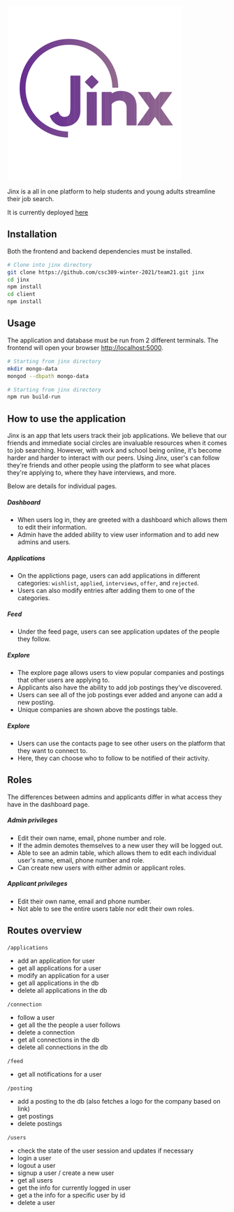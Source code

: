 ![Jinx Logo](client/src/assets/img/logo/jinx_logo_text_small.svg)

Jinx is a all in one platform to help students and young adults streamline their job search.

It is currently deployed [here](https://jinx-app-209.herokuapp.com/)

## Installation

Both the frontend and backend dependencies must be installed.
```bash
# Clone into jinx directory
git clone https://github.com/csc309-winter-2021/team21.git jinx
cd jinx
npm install
cd client
npm install
```

## Usage

The application and database must be run from 2 different terminals. The frontend will open your browser [http://localhost:5000](http://localhost:5000).

```bash
# Starting from jinx directory
mkdir mongo-data
mongod --dbpath mongo-data
```
```bash
# Starting from jinx directory
npm run build-run
```

## How to use the application

Jinx is an app that lets users track their job applications. We believe that our friends and immediate social circles are invaluable resources when it comes to job searching. However, with work and school being online, it's become harder and harder to interact with our peers. Using Jinx, user's can follow they're friends and other people using the platform to see what places they're applying to, where they have interviews, and more. 

Below are details for individual pages.

##### Dashboard
- When users log in, they are greeted with a dashboard which allows them to edit their information.
- Admin have the added ability to view user information and to add new admins and users.

##### Applications
- On the applictions page, users can add applications in different categories: `wishlist`, `applied`, `interviews`, `offer`, and `rejected`. 
- Users can also modify entries after adding them to one of the categories.

##### Feed
- Under the feed page, users can see application updates of the people they follow.

##### Explore
- The explore page allows users to view popular companies and postings that other users are applying to.
- Applicants also have the ability to add job postings they've discovered.
- Users can see all of the job postings ever added and anyone can add a new posting.
- Unique companies are shown above the postings table.

##### Explore
- Users can use the contacts page to see other users on the platform that they want to connect to.
- Here, they can choose who to follow to be notified of their activity.

## Roles

The differences between admins and applicants differ in what access they have in the dashboard page.

##### Admin privileges
- Edit their own name, email, phone number and role.
- If the admin demotes themselves to a new user they will be logged out.
- Able to see an admin table, which allows them to edit each individual user's name, email, phone number and role.
- Can create new users with either admin or applicant roles.

##### Applicant privileges
- Edit their own name, email and phone number.
- Not able to see the entire users table nor edit their own roles.

## Routes overview

`/applications`
- add an application for user
- get all applications for a user
- modify an application for a user
- get all applications in the db
- delete all applications in the db

`/connection`
- follow a user
- get all the the people a user follows
- delete a connection
- get all connections in the db
- delete all connections in the db

`/feed`
- get all notifications for a user

`/posting`
- add a posting to the db (also fetches a logo for the company based on link)
- get postings
- delete postings

`/users`
- check the state of the user session and updates if necessary
- login a user
- logout a user
- signup a user / create a new user
- get all users
- get the info for currently logged in user
- get a the info for a specific user by id
- delete a user